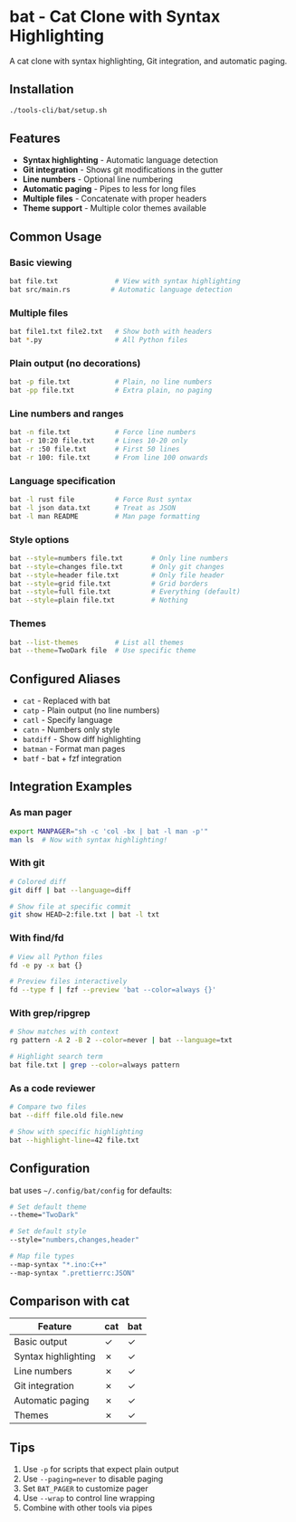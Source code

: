 # bat - Cat Clone with Syntax Highlighting

A cat clone with syntax highlighting, Git integration, and automatic paging.

## Installation

```bash
./tools-cli/bat/setup.sh
```

## Features

- **Syntax highlighting** - Automatic language detection
- **Git integration** - Shows git modifications in the gutter
- **Line numbers** - Optional line numbering
- **Automatic paging** - Pipes to less for long files
- **Multiple files** - Concatenate with proper headers
- **Theme support** - Multiple color themes available

## Common Usage

### Basic viewing
```bash
bat file.txt              # View with syntax highlighting
bat src/main.rs          # Automatic language detection
```

### Multiple files
```bash
bat file1.txt file2.txt   # Show both with headers
bat *.py                  # All Python files
```

### Plain output (no decorations)
```bash
bat -p file.txt           # Plain, no line numbers
bat -pp file.txt          # Extra plain, no paging
```

### Line numbers and ranges
```bash
bat -n file.txt           # Force line numbers
bat -r 10:20 file.txt     # Lines 10-20 only
bat -r :50 file.txt       # First 50 lines
bat -r 100: file.txt      # From line 100 onwards
```

### Language specification
```bash
bat -l rust file          # Force Rust syntax
bat -l json data.txt      # Treat as JSON
bat -l man README         # Man page formatting
```

### Style options
```bash
bat --style=numbers file.txt       # Only line numbers
bat --style=changes file.txt       # Only git changes
bat --style=header file.txt        # Only file header
bat --style=grid file.txt          # Grid borders
bat --style=full file.txt          # Everything (default)
bat --style=plain file.txt         # Nothing
```

### Themes
```bash
bat --list-themes         # List all themes
bat --theme=TwoDark file  # Use specific theme
```

## Configured Aliases

- `cat` - Replaced with bat
- `catp` - Plain output (no line numbers)
- `catl` - Specify language
- `catn` - Numbers only style
- `batdiff` - Show diff highlighting
- `batman` - Format man pages
- `batf` - bat + fzf integration

## Integration Examples

### As man pager
```bash
export MANPAGER="sh -c 'col -bx | bat -l man -p'"
man ls  # Now with syntax highlighting!
```

### With git
```bash
# Colored diff
git diff | bat --language=diff

# Show file at specific commit
git show HEAD~2:file.txt | bat -l txt
```

### With find/fd
```bash
# View all Python files
fd -e py -x bat {}

# Preview files interactively
fd --type f | fzf --preview 'bat --color=always {}'
```

### With grep/ripgrep
```bash
# Show matches with context
rg pattern -A 2 -B 2 --color=never | bat --language=txt

# Highlight search term
bat file.txt | grep --color=always pattern
```

### As a code reviewer
```bash
# Compare two files
bat --diff file.old file.new

# Show with specific highlighting
bat --highlight-line=42 file.txt
```

## Configuration

bat uses `~/.config/bat/config` for defaults:

```bash
# Set default theme
--theme="TwoDark"

# Set default style
--style="numbers,changes,header"

# Map file types
--map-syntax "*.ino:C++"
--map-syntax ".prettierrc:JSON"
```

## Comparison with cat

| Feature | cat | bat |
|---------|-----|-----|
| Basic output | ✓ | ✓ |
| Syntax highlighting | ✗ | ✓ |
| Line numbers | ✗ | ✓ |
| Git integration | ✗ | ✓ |
| Automatic paging | ✗ | ✓ |
| Themes | ✗ | ✓ |

## Tips

1. Use `-p` for scripts that expect plain output
2. Use `--paging=never` to disable paging
3. Set `BAT_PAGER` to customize pager
4. Use `--wrap` to control line wrapping
5. Combine with other tools via pipes